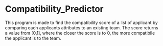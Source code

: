 # Compatibility_Predictor

This program is made to find the compatibility score of a list of applicant by comparing each applicants attributes to an existing team. The score returns a value from [0,1], where the closer the score is to 0, the more compatibile the applicant is to the team. 
